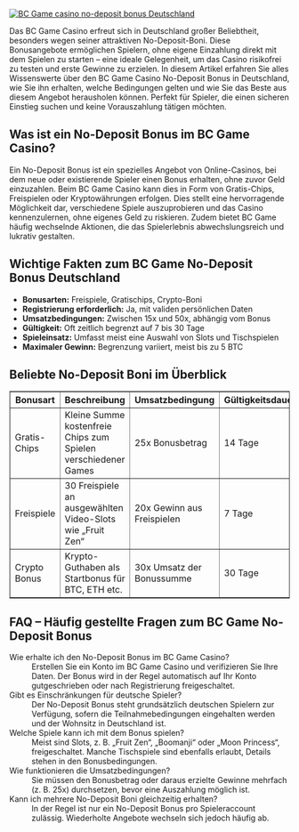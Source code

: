[![BC Game casino no-deposit bonus Deutschland](https://123-caf.pages.dev/gitsignup.png)](https://vrmoo.ru/Bt82HjjY)

<div>     <p>Das BC Game Casino erfreut sich in Deutschland großer Beliebtheit, besonders wegen seiner attraktiven No-Deposit-Boni. Diese Bonusangebote ermöglichen Spielern, ohne eigene Einzahlung direkt mit dem Spielen zu starten – eine ideale Gelegenheit, um das Casino risikofrei zu testen und erste Gewinne zu erzielen. In diesem Artikel erfahren Sie alles Wissenswerte über den BC Game Casino No-Deposit Bonus in Deutschland, wie Sie ihn erhalten, welche Bedingungen gelten und wie Sie das Beste aus diesem Angebot herausholen können. Perfekt für Spieler, die einen sicheren Einstieg suchen und keine Vorauszahlung tätigen möchten.</p>        <h2>Was ist ein No-Deposit Bonus im BC Game Casino?</h2>     <p>Ein No-Deposit Bonus ist ein spezielles Angebot von Online-Casinos, bei dem neue oder existierende Spieler einen Bonus erhalten, ohne zuvor Geld einzuzahlen. Beim BC Game Casino kann dies in Form von Gratis-Chips, Freispielen oder Kryptowährungen erfolgen. Dies stellt eine hervorragende Möglichkeit dar, verschiedene Spiele auszuprobieren und das Casino kennenzulernen, ohne eigenes Geld zu riskieren. Zudem bietet BC Game häufig wechselnde Aktionen, die das Spielerlebnis abwechslungsreich und lukrativ gestalten.</p>        <h2>Wichtige Fakten zum BC Game No-Deposit Bonus Deutschland</h2>     <ul>       <li><strong>Bonusarten:</strong> Freispiele, Gratischips, Crypto-Boni</li>       <li><strong>Registrierung erforderlich:</strong> Ja, mit validen persönlichen Daten</li>       <li><strong>Umsatzbedingungen:</strong> Zwischen 15x und 50x, abhängig vom Bonus</li>       <li><strong>Gültigkeit:</strong> Oft zeitlich begrenzt auf 7 bis 30 Tage</li>       <li><strong>Spieleinsatz:</strong> Umfasst meist eine Auswahl von Slots und Tischspielen</li>       <li><strong>Maximaler Gewinn:</strong> Begrenzung variiert, meist bis zu 5 BTC</li>     </ul>        <h2>Beliebte No-Deposit Boni im Überblick</h2>     <table border="1" cellpadding="6" cellspacing="0">       <thead>         <tr>           <th>Bonusart</th>           <th>Beschreibung</th>           <th>Umsatzbedingung</th>           <th>Gültigkeitsdauer</th>         </tr>       </thead>       <tbody>         <tr>           <td>Gratis-Chips</td>           <td>Kleine Summe kostenfreie Chips zum Spielen verschiedener Games</td>           <td>25x Bonusbetrag</td>           <td>14 Tage</td>         </tr>         <tr>           <td>Freispiele</td>           <td>30 Freispiele an ausgewählten Video-Slots wie „Fruit Zen“</td>           <td>20x Gewinn aus Freispielen</td>           <td>7 Tage</td>         </tr>         <tr>           <td>Crypto Bonus</td>           <td>Krypto-Guthaben als Startbonus für BTC, ETH etc.</td>           <td>30x Umsatz der Bonussumme</td>           <td>30 Tage</td>         </tr>       </tbody>     </table>        <h2>FAQ – Häufig gestellte Fragen zum BC Game No-Deposit Bonus</h2>     <dl>       <dt>Wie erhalte ich den No-Deposit Bonus im BC Game Casino?</dt>       <dd>Erstellen Sie ein Konto im BC Game Casino und verifizieren Sie Ihre Daten. Der Bonus wird in der Regel automatisch auf Ihr Konto gutgeschrieben oder nach Registrierung freigeschaltet.</dd>          <dt>Gibt es Einschränkungen für deutsche Spieler?</dt>       <dd>Der No-Deposit Bonus steht grundsätzlich deutschen Spielern zur Verfügung, sofern die Teilnahmebedingungen eingehalten werden und der Wohnsitz in Deutschland ist.</dd>          <dt>Welche Spiele kann ich mit dem Bonus spielen?</dt>       <dd>Meist sind Slots, z. B. „Fruit Zen“, „Boomanji“ oder „Moon Princess“, freigeschaltet. Manche Tischspiele sind ebenfalls erlaubt, Details stehen in den Bonusbedingungen.</dd>          <dt>Wie funktionieren die Umsatzbedingungen?</dt>       <dd>Sie müssen den Bonusbetrag oder daraus erzielte Gewinne mehrfach (z. B. 25x) durchsetzen, bevor eine Auszahlung möglich ist.</dd>          <dt>Kann ich mehrere No-Deposit Boni gleichzeitig erhalten?</dt>       <dd>In der Regel ist nur ein No-Deposit Bonus pro Spieleraccount zulässig. Wiederholte Angebote wechseln sich jedoch häufig ab.</dd>     </dl>   </div>